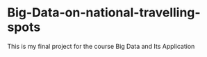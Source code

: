 # Big-Data-on-national-travelling-spots
This is my final project for the course Big Data and Its Application 
